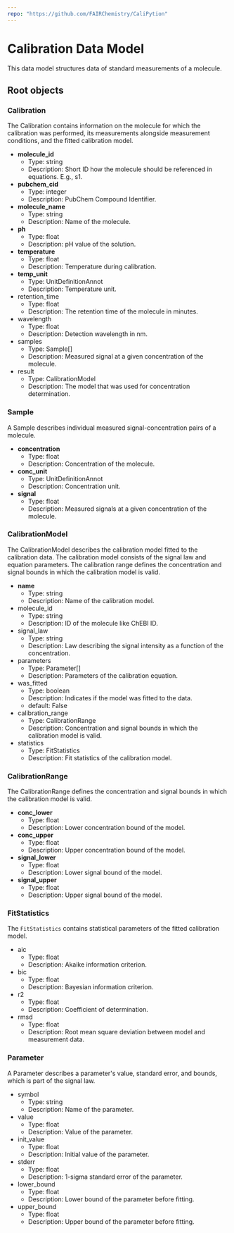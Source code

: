 ```yaml
---
repo: "https://github.com/FAIRChemistry/CaliPytion"
---
```


# Calibration Data Model

This data model structures data of standard measurements of a molecule.

## Root objects

### Calibration

The Calibration contains information on the molecule for which the calibration was performed, its measurements alongside measurement conditions, and the fitted calibration model.

- **molecule_id**
  - Type: string
  - Description: Short ID how the molecule should be referenced in equations. E.g., s1.
- **pubchem_cid**
  - Type: integer
  - Description: PubChem Compound Identifier.
- **molecule_name**
  - Type: string
  - Description: Name of the molecule.
- **ph**
  - Type: float
  - Description: pH value of the solution.
- **temperature**
  - Type: float
  - Description: Temperature during calibration.
- **temp_unit**
  - Type: UnitDefinitionAnnot
  - Description: Temperature unit.
- retention_time
  - Type: float
  - Description: The retention time of the molecule in minutes.
- wavelength
  - Type: float
  - Description: Detection wavelength in nm.
- samples
  - Type: Sample[]
  - Description: Measured signal at a given concentration of the molecule.
- result
  - Type: CalibrationModel
  - Description: The model that was used for concentration determination.

### Sample

A Sample describes individual measured signal-concentration pairs of a molecule.

- **concentration**
  - Type: float
  - Description: Concentration of the molecule.
- **conc_unit**
  - Type: UnitDefinitionAnnot
  - Description: Concentration unit.
- **signal**
  - Type: float
  - Description: Measured signals at a given concentration of the molecule.

### CalibrationModel

The CalibrationModel describes the calibration model fitted to the calibration data. The calibration model consists of the signal law and equation parameters. The calibration range defines the concentration and signal bounds in which the calibration model is valid.

- **name**
  - Type: string
  - Description: Name of the calibration model.
- molecule_id
  - Type: string
  - Description: ID of the molecule like ChEBI ID.
- signal_law
  - Type: string
  - Description: Law describing the signal intensity as a function of the concentration.
- parameters
  - Type: Parameter[]
  - Description: Parameters of the calibration equation.
- was_fitted
  - Type: boolean
  - Description: Indicates if the model was fitted to the data.
  - default: False
- calibration_range
  - Type: CalibrationRange
  - Description: Concentration and signal bounds in which the calibration model is valid.
- statistics
  - Type: FitStatistics
  - Description: Fit statistics of the calibration model.

### CalibrationRange

The CalibrationRange defines the concentration and signal bounds in which the calibration model is valid.

- **conc_lower**
  - Type: float
  - Description: Lower concentration bound of the model.
- **conc_upper**
  - Type: float
  - Description: Upper concentration bound of the model.
- **signal_lower**
  - Type: float
  - Description: Lower signal bound of the model.
- **signal_upper**
  - Type: float
  - Description: Upper signal bound of the model.

### FitStatistics

The `FitStatistics` contains statistical parameters of the fitted calibration model.

- aic
  - Type: float
  - Description: Akaike information criterion.
- bic
  - Type: float
  - Description: Bayesian information criterion.
- r2
  - Type: float
  - Description: Coefficient of determination.
- rmsd
  - Type: float
  - Description: Root mean square deviation between model and measurement data.

### Parameter

A Parameter describes a parameter's value, standard error, and bounds, which is part of the signal law.

- symbol
  - Type: string
  - Description: Name of the parameter.
- value
  - Type: float
  - Description: Value of the parameter.
- init_value
  - Type: float
  - Description: Initial value of the parameter.
- stderr
  - Type: float
  - Description: 1-sigma standard error of the parameter.
- lower_bound
  - Type: float
  - Description: Lower bound of the parameter before fitting.
- upper_bound
  - Type: float
  - Description: Upper bound of the parameter before fitting.
